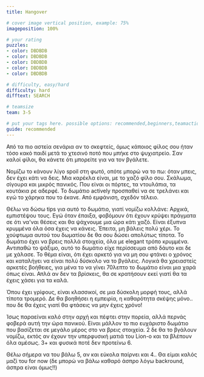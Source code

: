 ```yaml
---
title: Hangover

# cover image vertical position, example: 75%
imageposition: 100%

# your rating
puzzles:
- color: DBDBDB
- color: DBDBDB
- color: DBDBDB
- color: DBDBDB
- color: DBDBDB

# difficulty, easy/hard
difficulty: hard
difftext: SEARCH

# teamsize
team: 3-5

# put your tags here. possible options: recommended,beginners,teamaction
guide: recommended
---
```


Από τα πιο αστεία σενάρια αν το σκεφτείς, όμως κάποιος φίλος σου ήταν τόσο κακό παιδί μετά το χτεσινό ποτό που μπήκε στο ψυχιατρείο. Σαν καλοί φίλοι, θα κάνετε ότι μπορείτε για να τον βγάλετε.

Νομίζω το κάνουν λίγο spoil στη φωτό, οπότε μπορώ να το πω: όταν μπεις, δεν έχει κάτι να δεις. Μια καρέκλα είναι, με το χαζό φίλο σου. Σκάλωμα, σίγουρα και μικρός πανικός. Που είναι οι πόρτες, τα ντουλάπια, τα κουτάκια ρε αδερφέ. Το δωμάτιο actively προσπαθεί να σε τρελάνει και εγώ το χάρηκα που το έκανε. Από εμφάνιση, σχεδόν τέλειο.

Θέλω να δώσω tips για αυτό το δωμάτιο, γιατί νομίζω κολλάνε: Αρχικά, εμπιστέψου τους. Εγώ όταν έπαιξα, φοβόμουν ότι έχουν κρύψει πράγματα σε ότι να’ναι θέσεις και θα ψάχνουμε μια ώρα κάτι χαζό. Είναι έξυπνα κρυμμένα όλα όσα έχεις να κάνεις. Έπειτα, μη βάλεις πολύ χέρι. Το χούφτωμα αυτού του δωματίου δε θα σου δώσει απολύτως τίποτα.
Το δωμάτιο έχει να βρεις πολλά στοιχεία, όλα με elegant τρόπο κρυμμένα. Αντιπαθώ το ψάξιμο, αυτό το δωμάτιο είχε περίσσευμα από δάυτο και δε με χάλασε. Το θέμα είναι, ότι έχει αρκετό για να μη σου φτάνει ο χρόνος και καταλήγει να είναι πολύ δύσκολο να το βγάλεις. Λογικά θα χρειαστείς αρκετές βοήθειες, για μένα το να γίνει 70λεπτο το δωμάτιο είναι μια χαρά όπως είναι. Απλά αν δεν τα βρίσκεις, θα σε κρατήσουν εκεί γιατί θα τα έχεις χάσει για τα καλά.

Όπου έχει γρίφους, είναι κλασσικοί, σε μια δύσκολη μορφή τους, αλλά τίποτα τρομερό. Δε θα βοηθήσει η εμπειρία, η καθαρότητα σκέψης μόνο.. που δε θα έχεις γιατί θα φτάσεις να μην έχεις χρόνο!

Ίσως παραείναι καλό στην αρχή και πέφτει στην πορεία, αλλά περνάς φοβερά αυτή την ώρα πανικού. Είναι μάλλον το πιο ευχάριστο δωμάτιο που βασίζεται σε μεγάλο μέρος στο να βρεις στοιχεία. 2 δε θα το βγάλουν νομίζω, εκτός αν έχουν την υπερφυσική ματιά του Lion-o και τα βλέπουν όλα αμέσως. 3+ και φυσικά ποτέ δεν προτείνω 6.

Θέλω σήμερα να του βάλω 5, αν και εύκολα παίρνει και 4.. Θα είμαι καλός μαζί του for now (δε μπορώ να βάλω καθαρό άσπρο λόγω backround, άσπρα είναι όμως!!)